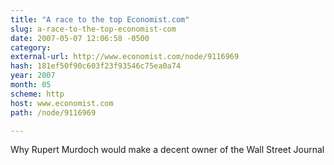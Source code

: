 ```yaml
---
title: "A race to the top Economist.com"
slug: a-race-to-the-top-economist-com
date: 2007-05-07 12:06:58 -0500
category: 
external-url: http://www.economist.com/node/9116969
hash: 181ef50f90c603f23f93546c75ea0a74
year: 2007
month: 05
scheme: http
host: www.economist.com
path: /node/9116969

---
```


Why Rupert Murdoch would make a decent owner of the Wall Street Journal
